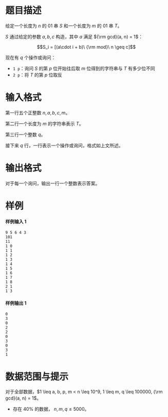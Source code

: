 
# 题目描述

给定一个长度为 $n$ 的 01 串 $S$ 和一个长度为 $m$ 的 01 串 $T$。

$S$ 通过给定的参数 $a, b, c$ 构造，其中 $a$ 满足 ${\rm gcd}(a, n) = 1$：

$$S_i = [(a\cdot i + b)\ {\rm mod}\ n \geq c]$$

现在有 $q$ 个操作或询问：

- `1 p`：询问 $S$ 的第 $p$ 位开始往后取 $m$ 位得到的字符串与 $T$ 有多少位不同
- `2 p`：将 $T$ 的第 $p$ 位取反


# 输入格式

第一行五个正整数 $n, a, b, c, m$。

第二行一个长度为 $m$ 的字符串表示 $T$。

第三行一个整数 $q$。

接下来 $q$ 行，一行表示一个操作或询问，格式如上文所述。

# 输出格式

对于每一个询问，输出一行一个整数表示答案。

# 样例

#### 样例输入 1
```plain
9 5 6 4 3
101
11
1 0
1 1
1 2
1 3
1 4
1 5
1 6
1 7
1 8
2 1
1 3
```

#### 样例输出 1
```plain
0
3
0
2
2
0
3
0
3
1
```


# 数据范围与提示

对于全部数据，$1 \leq a, b, p, m < n \leq 10^9, 1 \leq m, q \leq 100000, {\rm gcd}(a, n) = 1$。

- 存在 $40 \%$ 的数据， $n, m, q \leq 5000$。

